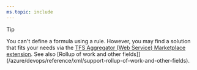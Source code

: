 ```yaml
---
ms.topic: include
---
```




> [!TIP]    
> You can't define a formula using a rule. However, you may find a solution that fits your needs via the [TFS Aggregator (Web Service) Marketplace extension](https://marketplace.visualstudio.com/items?itemName=tfsaggregatorteam.tfs-aggregator-web-service). See also [Rollup of work and other fields]](/azure/devops/reference/xml/support-rollup-of-work-and-other-fields).